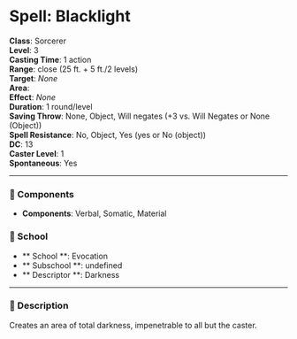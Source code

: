 
# Spell: Blacklight
**Class**: Sorcerer  
**Level**: 3  
**Casting Time**: 1 action  
**Range**: close (25 ft. + 5 ft./2 levels)  
**Target**: _None_  
**Area**:   
**Effect**: _None_  
**Duration**: 1 round/level  
**Saving Throw**: None, Object, Will negates (+3 vs. Will Negates or None (Object))  
**Spell Resistance**: No, Object, Yes (yes or No (object))  
**DC**: 13  
**Caster Level**: 1  
**Spontaneous**: Yes

---

### 🔮 Components
- **Components**: Verbal, Somatic, Material

### 🏫 School
- ** School **: Evocation
- ** Subschool **: undefined
- ** Descriptor **: Darkness
---

### 📜 Description
Creates an area of total darkness, impenetrable to all but the caster.
